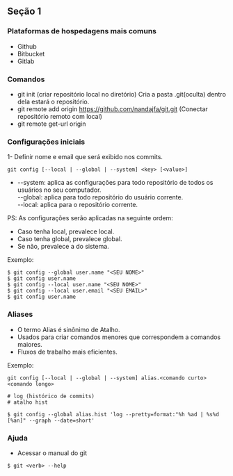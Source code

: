 
## Seção 1

### Plataformas de hospedagens mais comuns

* Github
* Bitbucket
* Gitlab

### Comandos

* git init (criar repositório local no diretório) Cria a pasta .git(oculta) dentro dela estará o repositório.
* git remote add origin https://github.com/nandajfa/git.git (Conectar repositório remoto com local)
* git remote get-url origin

### Configurações iniciais

1- Definir nome e email que será exibido nos commits.

``` git config [--local | --global | --system] <key> [<value>] ```

*	--system: aplica as configurações para todo repositório de todos os usuários no seu computador. <br>
	--global: aplica para todo repositório do usuário corrente. <br>
	--local: aplica para o repositório corrente. <br>

PS: As configurações serão aplicadas na seguinte ordem:
* Caso tenha local, prevalece local.
* Caso tenha global, prevalece global.
* Se não, prevalece a do sistema.

Exemplo:

```
$ git config --global user.name "<SEU NOME>"
$ git config user.name
$ git config --local user.name "<SEU NOME>"
$ git config --local user.email "<SEU EMAIL>"
$ git config user.name
```
### Aliases

* O termo Alias é sinônimo de Atalho.
* Usados para criar comandos menores que correspondem a comandos maiores.
* Fluxos de trabalho mais eficientes.

Exemplo:

```
git config [--local | --global | --system] alias.<comando curto> <comando longo>

# log (histórico de commits)
# atalho hist

$ git config --global alias.hist 'log --pretty=format:"%h %ad | %s%d [%an]" --graph --date=short'
```

### Ajuda

* Acessar o manual do git

```
$ git <verb> --help
```